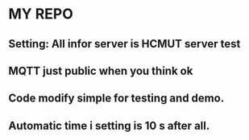 # MY REPO

## Setting: All infor server is HCMUT server test

## MQTT just public when you think ok

## Code modify simple for testing and demo.

## Automatic time i setting is 10 s after all.